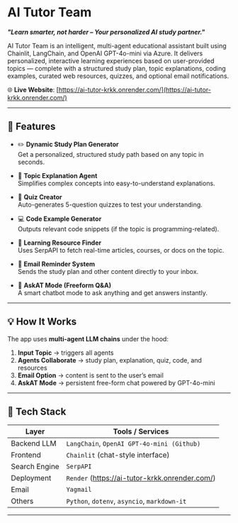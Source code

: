 # AI Tutor Team

**_"Learn smarter, not harder – Your personalized AI study partner."_**

AI Tutor Team is an intelligent, multi-agent educational assistant built using Chainlit, LangChain, and OpenAI GPT-4o-mini via Azure. It delivers personalized, interactive learning experiences based on user-provided topics — complete with a structured study plan, topic explanations, coding examples, curated web resources, quizzes, and optional email notifications.

🌐 **Live Website**: [https://ai-tutor-krkk.onrender.com/](https://ai-tutor-krkk.onrender.com/)

---

## 🚀 Features

- ✏️ **Dynamic Study Plan Generator**  
  Get a personalized, structured study path based on any topic in seconds.

- 📘 **Topic Explanation Agent**  
  Simplifies complex concepts into easy-to-understand explanations.

- 📝 **Quiz Creator**  
  Auto-generates 5-question quizzes to test your understanding.

- 💻 **Code Example Generator**  
  Outputs relevant code snippets (if the topic is programming-related).

- 🔗 **Learning Resource Finder**  
  Uses SerpAPI to fetch real-time articles, courses, or docs on the topic.

- 📧 **Email Reminder System**  
  Sends the study plan and other content directly to your inbox.

- 💬 **AskAT Mode (Freeform Q&A)**  
  A smart chatbot mode to ask anything and get answers instantly.

---

## 💡 How It Works

The app uses **multi-agent LLM chains** under the hood:

1. **Input Topic** → triggers all agents
2. **Agents Collaborate** → study plan, explanation, quiz, code, and resources
3. **Email Option** → content is sent to the user’s email
4. **AskAT Mode** → persistent free-form chat powered by GPT-4o-mini

---

## 🧰 Tech Stack

| Layer         | Tools / Services                         |
|---------------|------------------------------------------|
| Backend LLM   | `LangChain`, `OpenAI GPT-4o-mini (Github)`|
| Frontend      | `Chainlit` (chat-style interface)        |
| Search Engine | `SerpAPI`                                |
| Deployment    | `Render` (https://ai-tutor-krkk.onrender.com/) |
| Email         | `Yagmail`                   |
| Others        | `Python`, `dotenv`, `asyncio`, `markdown-it` |

---
